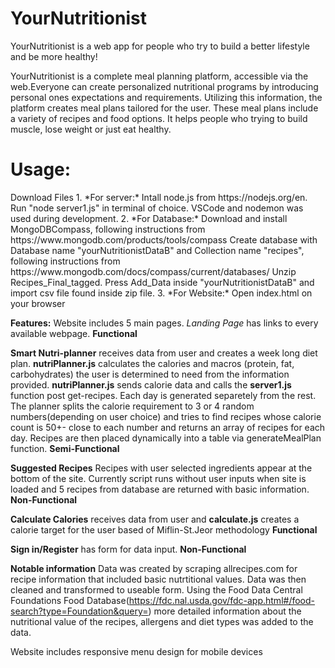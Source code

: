 # YourNutritionist
YourNutritionist is a web app for people who try to build a better lifestyle and be more healthy!

YourNutritionist is a complete meal planning platform,
accessible via the web.Everyone can create personalized nutritional programs by introducing personal ones
expectations and requirements. Utilizing this information, the platform creates
meal plans tailored for the user. These meal plans include a variety of recipes and food options. It helps people 
who trying to build muscle, lose weight or just eat healthy. 

<h1>Usage:</h1>
Download Files
 1. *For server:* Intall node.js from https://nodejs.org/en. Run "node server1.js" in terminal of choice. VSCode and nodemon was used during development.
 2. *For Database:* Download and install MongoDBCompass, following instructions from https://www.mongodb.com/products/tools/compass
                  Create database with Database name "yourNutritionistDataB" and Collection name "recipes", following instructions from https://www.mongodb.com/docs/compass/current/databases/
                  Unzip Recipes_Final_tagged. Press Add_Data inside "yourNutritionistDataB" and import csv file found inside zip file.
 3. *For Website:*  Open index.html on your browser



**Features:**
 Website includes 5 main pages.
 *Landing Page* has links to every available webpage. **Functional**

 **Smart Nutri-planner** receives data from user and creates a week long diet plan. **nutriPlanner.js** calculates the calories and macros (protein, fat, carbohydrates) the user is 
    determined to need from the information provided. **nutriPlanner.js** sends calorie data and calls the **server1.js** function post get-recipes.
    Each day is generated separetely from the rest. The planner splits the calorie requirement to 3 or 4 random numbers(depending on user choice) 
    and tries to find recipes whose calorie count is 50+- close to each number and returns an array of recipes for each day. Recipes are then placed dynamically into a table via generateMealPlan function.
    **Semi-Functional** 

 **Suggested Recipes** Recipes with user selected ingredients appear at the bottom of the site. Currently script runs without user inputs when site is loaded and 5 recipes from database are returned with
    basic information. **Non-Functional**

 **Calculate Calories** receives data from user and **calculate.js** creates a calorie target for the user based of Miflin-St.Jeor methodology **Functional**

 **Sign in/Register** has form for data input. **Non-Functional**

**Notable information**
 Data was created by scraping allrecipes.com for recipe information that included basic nutrtitional values. 
 Data was then cleaned and transformed to useable form. Using the Food Data Central Foundations Food Database(https://fdc.nal.usda.gov/fdc-app.html#/food-search?type=Foundation&query=) 
 more detailed information about the nutritional value of the recipes, allergens and diet types was added to the data.

 Website includes responsive menu design for mobile devices
 

 


                  
